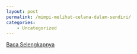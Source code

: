 ```yaml
---
layout: post
permalink: /mimpi-melihat-celana-dalam-sendiri/
categories:
    - Uncategorized
---
```


[Baca Selengkapnya](/07)